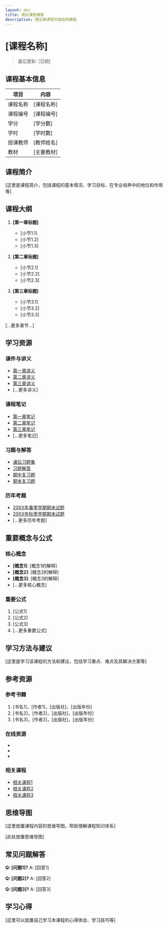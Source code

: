 ```yaml
---
layout: doc
title: 理论课程模板
description: 理论类课程页面结构模板
---
```


# [课程名称]

> 最后更新: [日期]

## 课程基本信息

| 项目 | 内容 |
|------|------|
| 课程名称 | [课程名称] |
| 课程编号 | [课程编号] |
| 学分 | [学分数] |
| 学时 | [学时数] |
| 授课教师 | [教师姓名] |
| 教材 | [主要教材] |

## 课程简介

[这里是课程简介，包括课程的基本情况、学习目标、在专业培养中的地位和作用等]

## 课程大纲

1. **[第一章标题]**
   - [小节1.1]
   - [小节1.2]
   - [小节1.3]

2. **[第二章标题]**
   - [小节2.1]
   - [小节2.2]
   - [小节2.3]

3. **[第三章标题]**
   - [小节3.1]
   - [小节3.2]
   - [小节3.3]

[...更多章节...]

## 学习资源

### 课件与讲义

- [第一章讲义](/courses/resources/[课程目录]/slides/chapter1.pdf)
- [第二章讲义](/courses/resources/[课程目录]/slides/chapter2.pdf)
- [第三章讲义](/courses/resources/[课程目录]/slides/chapter3.pdf)
- [...更多讲义]

### 课程笔记

- [第一章笔记](/courses/resources/[课程目录]/notes/chapter1.pdf)
- [第二章笔记](/courses/resources/[课程目录]/notes/chapter2.pdf)
- [第三章笔记](/courses/resources/[课程目录]/notes/chapter3.pdf)
- [...更多笔记]

### 习题与解答

- [课后习题集](/courses/resources/[课程目录]/exercises/homework.pdf)
- [习题解答](/courses/resources/[课程目录]/exercises/solutions.pdf)
- [期中复习题](/courses/resources/[课程目录]/exercises/midterm-review.pdf)
- [期末复习题](/courses/resources/[课程目录]/exercises/final-review.pdf)

### 历年考题

- [20XX年春季学期期末试题](/courses/resources/[课程目录]/exams/final-20XX-spring.pdf)
- [20XX年秋季学期期末试题](/courses/resources/[课程目录]/exams/final-20XX-fall.pdf)
- [...更多历年考题]

## 重要概念与公式

### 核心概念

- **[概念1]**: [概念1的解释]
- **[概念2]**: [概念2的解释]
- **[概念3]**: [概念3的解释]
- [...更多核心概念]

### 重要公式

1. [公式1]
2. [公式2]
3. [公式3]
4. [...更多重要公式]

## 学习方法与建议

[这里是学习该课程的方法和建议，包括学习重点、难点及其解决方案等]

## 参考资源

### 参考书籍

1. [书名1]，[作者1]，[出版社]，[出版年份]
2. [书名2]，[作者2]，[出版社]，[出版年份]
3. [书名3]，[作者3]，[出版社]，[出版年份]

### 在线资源

- [资源1名称]: [资源1链接]
- [资源2名称]: [资源2链接]
- [资源3名称]: [资源3链接]

### 相关课程

- [相关课程1](/courses/[学科分类]/[相关课程1链接])
- [相关课程2](/courses/[学科分类]/[相关课程2链接])
- [相关课程3](/courses/[学科分类]/[相关课程3链接])

## 思维导图

[这里放置课程内容的思维导图，帮助理解课程知识体系]

<!-- 图片位置: ![思维导图](/courses/resources/[课程目录]/mindmap.png) -->
[此处放置思维导图]

## 常见问题解答

**Q: [问题1]?**
A: [回答1]

**Q: [问题2]?**
A: [回答2]

**Q: [问题3]?**
A: [回答3]

## 学习心得

[这里可以放置自己学习本课程的心得体会、学习技巧等]
